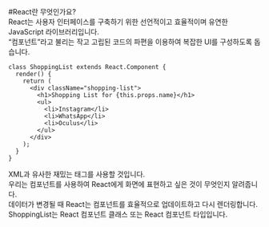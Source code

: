 #React란 무엇인가요?  
React는 사용자 인터페이스를 구축하기 위한 선언적이고 효율적이며 유연한 JavaScript 라이브러리입니다.   
“컴포넌트”라고 불리는 작고 고립된 코드의 파편을 이용하여 복잡한 UI를 구성하도록 돕습니다. 

~~~
class ShoppingList extends React.Component {
  render() {
    return (
      <div className="shopping-list">
        <h1>Shopping List for {this.props.name}</h1>
        <ul>
          <li>Instagram</li>
          <li>WhatsApp</li>
          <li>Oculus</li>
        </ul>
      </div>
    );
  }
}
~~~
XML과 유사한 재밌는 태그를 사용할 것입니다.  
우리는 컴포넌트를 사용하여 React에게 화면에 표현하고 싶은 것이 무엇인지 알려줍니다.  
데이터가 변경될 때 React는 컴포넌트를 효율적으로 업데이트하고 다시 렌더링합니다.
ShoppingList는 React 컴포넌트 클래스 또는 React 컴포넌트 타입입니다. 
